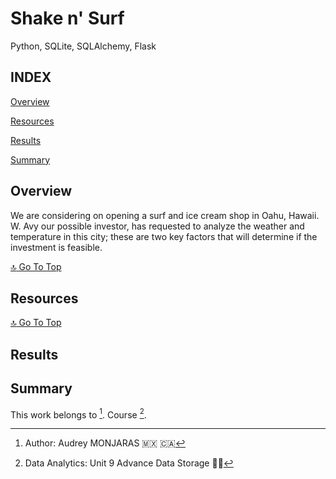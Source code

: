 # **Shake n' Surf**
Python, SQLite, SQLAlchemy, Flask

## **INDEX**

[Overview](#overview)

[Resources](#resources)

[Results](#results)

[Summary](#summary)

## **Overview**
We are considering on opening a surf and ice cream shop in Oahu, Hawaii. W. Avy our possible investor, has requested to analyze the weather and temperature in this city; these are two key factors that will determine if the investment is feasible.

[:top: Go To Top](#index)

## **Resources**

[:top: Go To Top](#index)

## **Results**



## **Summary**







This work belongs to [^1].
Course [^2].
[^note]:
[^1]: Author: Audrey MONJARAS :mexico: :canada:
[^2]: Data Analytics: Unit 9 Advance Data Storage 🏄‍♂️

